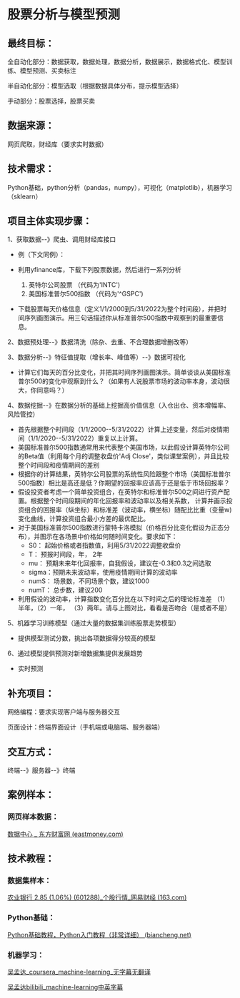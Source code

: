# 股票分析与模型预测



## 最终目标：

全自动化部分：数据获取，数据处理，数据分析，数据展示，数据格式化、模型训练、模型预测、买卖标注

半自动化部分：模型选取（根据数据具体分布，提示模型选择）

手动部分：股票选择，股票买卖



## 数据来源：

网页爬取，财经库（要求实时数据）



## 技术需求：

Python基础，python分析（pandas，numpy），可视化（matplotlib），机器学习（sklearn）



## 项目主体实现步骤：

1、获取数据--》爬虫、调用财经库接口

- 例（下文同例）：
- 利用yfinance库，下载下列股票数据，然后进行一系列分析 
  1. 英特尔公司股票 （代码为'INTC')
  2. 美国标准普尔500指数 （代码为'^GSPC')

- 下载股票每天价格信息（定义1/1/2000到5/31/2022为整个时间段），并把时间序列画图演示。用三句话描述你从标准普尔500指数中观察到的最重要信息。

2、数据预处理--》数据清洗（除杂、去重、不合理数据增删改等）

3、数据分析--》特征值提取（增长率、峰值等）--》数据可视化

- 计算它们每天的百分比变化，并把其时间序列画图演示。简单谈谈从美国标准普尔500的变化中观察到什么？（如果有人说股票市场的波动率本身，波动很大，你同意吗？）

4、数据挖掘--》在数据分析的基础上挖掘高价值信息（入仓出仓、资本增幅率、风险管控）

- 首先根据整个时间段（1/1/2000--5/31/2022）计算上述变量，然后对疫情期间（1/1/2020--5/31/2022）重复以上计算。
- 美国标准普尔500指数通常用来代表整个美国市场，以此假设计算英特尔公司的Beta值（利用每个月的调整收盘价'Adj Close'，类似课堂案例），并且比较整个时间段和疫情期间的差别
- 根据你的计算结果，英特尔公司股票的系统性风险跟整个市场（美国标准普尔500指数）相比是高还是低？你期望的回报率应该高于还是低于市场回报率？
- 假设投资者考虑一个简单投资组合，在英特尔和标准普尔500之间进行资产配置。根据整个时间段期间的年化回报率和波动率以及相关系数， 计算并画示投资组合的回报率（纵坐标）和标准差（波动率，横坐标）随配比比重（变量w)变化曲线，计算投资组合最小方差的最优配比。
- 对于美国标准普尔500指数进行蒙特卡洛模拟（价格百分比变化假设为正态分布），并图示在各场景中价格如何随时间变化。要求如下：
  - S0： 起始价格或者指数值，利用5/31/2022调整收盘价
  - T： 预报时间段，年， 2年
  - mu： 预期未来年化回报率，自我假设，建议在-0.3和0.3之间选取
  - sigma：预期未来波动率，使用疫情期间计算的波动率
  - numS： 场景数，不同场景个数，建议1000
  - numT： 总步数，建议200
- 利用假设的波动率，计算指数变化百分比在以下时间之后的理论标准差 （1）半年，（2）一年， （3）两年。请与上图对比，看看是否吻合（是或者不是）

5、机器学习训练模型（通过大量的数据集训练股票走势模型）

- 提供模型测试分数，挑出各项数据得分较高的模型

6、通过模型提供预测对新增数据集提供发展趋势

- 实时预测


## 补充项目：

网络编程：要求实现客户端与服务器交互

页面设计：终端界面设计（手机端或电脑端、服务器端）

 

## 交互方式：

终端--》服务器--》终端



 ## 案例样本：

### 网页样本数据：

[数据中心 _ 东方财富网 (eastmoney.com)](https://data.eastmoney.com/center/)



 ## 技术教程：

### 数据集样本：

[农业银行 2.85 (1.06%) (601288)_个股行情_网易财经 (163.com)](http://quotes.money.163.com/trade/cjmx_601288.html)

 

### Python基础：

[Python基础教程，Python入门教程（非常详细） (biancheng.net)](http://c.biancheng.net/python/)



### 机器学习：

[吴孟达_coursera_machine-learning_无字幕无翻译](https://www.coursera.org/learn/machine-learning)

[吴孟达bilibili_machine-learning中英字幕](https://www.bilibili.com/video/BV1Pa411X76s)
